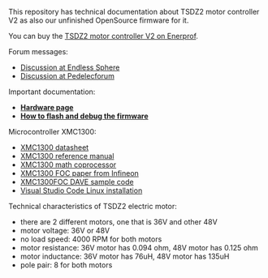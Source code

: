    
This repository has technical documentation about TSDZ2 motor controller V2 as also our unfinished OpenSource firmware for it.

You can buy the [TSDZ2 motor controller V2 on Enerprof](https://enerprof.de/).

Forum messages:
* [Discussion at Endless Sphere](https://endless-sphere.com/forums/viewtopic.php?f=30&t=111287)  
* [Discussion at Pedelecforum](https://www.pedelecforum.de/forum/index.php?threads/neue-tsdz2-controller-open-source.86546)

Important documentation:
* **[Hardware page](Documentation/readme.md)**
* **[How to flash and debug the firmware](Documentation/how_to_develop.md)**

Microcontroller XMC1300:
* [XMC1300 datasheet](Documentation/XMC1300_datasheet.pdf)
* [XMC1300 reference manual](Documentation/XMC1300_reference_manual.pdf)
* [XMC1300 math coprocessor](Documentation/Infineon-IP_MATH_XMC1000-TR-v01_02-EN.pdf)
* [XMC1300 FOC paper from Infineon](Documentation/Infineon-AP32370_PMSM_FOC_for_XMC1000-AN-v01_00-EN.pdf) 
* [XMC1300FOC DAVE sample code](Documentation/PMSM_FOC_EXAMPLE_XMC13.zip) 
* [Visual Studio Code Linux installation](https://github.com/OpenSourceEBike/TSDZ2_wireless/blob/master/EBike_wireless_TSDZ2/documentation/development-flash_and_debug_firmware.md)

Technical characteristics of TSDZ2 electric motor:
- there are 2 different motors, one that is 36V and other 48V
- motor voltage: 36V or 48V
- no load speed: 4000 RPM for both motors
- motor resistance: 36V motor has 0.094 ohm, 48V motor has 0.125 ohm
- motor inductance: 36V motor has 76uH, 48V motor has 135uH
- pole pair: 8 for both motors
